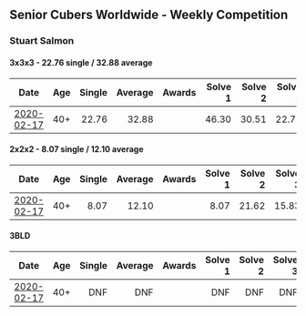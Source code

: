 ## Senior Cubers Worldwide - Weekly Competition
### Stuart Salmon

#### 3x3x3 - 22.76 single / 32.88 average

| Date | Age | Single | Average | Awards | Solve 1 | Solve 2 | Solve 3 | Solve 4 | Solve 5 | Video |
| :--: | :--: | --: | --: | :--: | --: | --: | --: | --: | --: | :-- |
| [2020-02-17](../3x3x3/2020-02-17.md) | 40+ | 22.76 | 32.88 |  | 46.30 | 30.51 | 22.76 | 28.69 | 39.46 | [Link](https://www.facebook.com/events/616423959107229/permalink/621286958620929/) |

#### 2x2x2 - 8.07 single / 12.10 average

| Date | Age | Single | Average | Awards | Solve 1 | Solve 2 | Solve 3 | Solve 4 | Solve 5 | Video |
| :--: | :--: | --: | --: | :--: | --: | --: | --: | --: | --: | :-- |
| [2020-02-17](../2x2x2/2020-02-17.md) | 40+ | 8.07 | 12.10 |  | 8.07 | 21.62 | 15.83 | 10.35 | 10.12 | [Link](https://www.facebook.com/events/176704156956327/permalink/181182663175143/) |

#### 3BLD

| Date | Age | Single | Average | Awards | Solve 1 | Solve 2 | Solve 3 | Video |
| :--: | :--: | --: | --: | :--: | --: | --: | --: | :-- |
| [2020-02-17](../3bld/2020-02-17.md) | 40+ | DNF | DNF |  | DNF | DNF | DNF | [Link](https://www.facebook.com/events/173728187264773/permalink/178385403465718/) |

<script async src="https://www.googletagmanager.com/gtag/js?id=UA-86348435-3"></script><script>window.dataLayer = window.dataLayer || [];function gtag() {dataLayer.push(arguments);} gtag('js', new Date()); gtag('config', 'UA-86348435-3'); </script>
